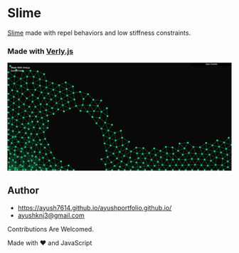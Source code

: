 # Slime

[Slime](http://anuraghazra.github.io/Slime) made with repel behaviors and low stiffness constraints.

### Made with [Verly.js](https://github.com/anuraghazra/Verly.js)

![Slime](./assets/screenshot.png)

## Author

- https://ayush7614.github.io/ayushportfolio.github.io/
- ayushknj3@gmail.com

Contributions Are Welcomed.

Made with :heart: and JavaScript

